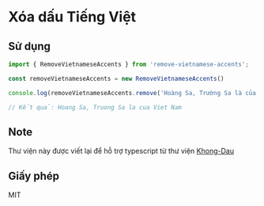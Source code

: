 # Xóa dấu Tiếng Việt

## Sử dụng

```javascript
import { RemoveVietnameseAccents } from 'remove-vietnamese-accents';

const removeVietnameseAccents = new RemoveVietnameseAccents()

console.log(removeVietnameseAccents.remove('Hoàng Sa, Trường Sa là của Việt Nam'));

// Kết quả: Hoang Sa, Truong Sa la cua Viet Nam
```

## Note

Thư viện này được viết lại để hỗ trợ typescript từ thư viện [Khong-Dau](https://www.npmjs.com/package/khong-dau)

## Giấy phép

MIT

